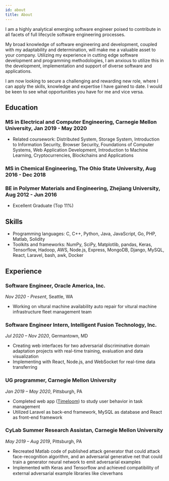 ```yaml
---
id: about
title: About
---
```


I am a highly analytical emerging software engineer poised to contribute in all facets of full lifecycle software engineering processes.

My broad knowledge of software engineering and development, coupled with my adaptability and determination, will make me a valuable asset to your company. Utilizing my experience in cutting edge software development and programming methodologies, I am anxious to utilize this in the development, implementation and support of diverse software and applications.

I am now looking to secure a challenging and rewarding new role, where I can apply the skills, knowledge and expertise I have gained to date. I would be keen to see what opportunities you have for me and vice versa. 

## Education
### MS in Electrical and Computer Engineering, Carnegie Mellon University, Jan 2019 - May 2020
* Related coursework: Distributed System, Storage System, Introduction to Information Security, Browser Security, Foundations of Computer Systems, Web Application Development, Introduction to Machine Learning, Cryptocurrencies, Blockchains and Applications

### MS in Chemical Engineering, The Ohio State University, Aug 2016 - Dec 2018

### BE in Polymer Materials and Engineering, Zhejiang University, Aug 2012 - Jun 2016
* Excellent Graduate (Top 11%)

## Skills
* Programming languages: C, C++, Python, Java, JavaScript, Go, PHP, Matlab, Solidity
* Toolkits and frameworks: NumPy, SciPy, Matplotlib, pandas, Keras, Tensorflow, Hadoop, AWS, Node.js,
Express, MongoDB, Django, MySQL, React, Laravel, bash, awk, Docker


## Experience


### Software Engineer, Oracle America, Inc. 
*Nov 2020 - Present*, Seattle, WA
* Working on vitural machine availability auto repair for vitural machine infrastructure fleet management team

### Software Engineer Intern, Intelligent Fusion Technology, Inc.
*Jul 2020 – Nov 2020*, Germantown, MD
* Creating web interfaces for two adversarial discriminative domain adaptation projects with real-time training, evaluation and data visualization
* Implementing with React, Node.js, and WebSocket for real-time data transferring

### UG programmer, Carnegie Mellon University
*Jan 2019 – May 2020*, Pittsburgh, PA
* Completed web app ([Timeloom](https://timeloom.mcs.cmu.edu/)) to study user behavior in task management
* Utilized Laravel as back-end framework, MySQL as database and React as front-end framework

### CyLab Summer Research Assistan, Carnegie Mellon University
*May 2019 – Aug 2019*, Pittsburgh, PA
* Recreated Matlab code of published attack generator that could attack face-recognition algorithm, and an adversarial generative net that could train a generator neural network to emit adversarial examples
* Implemented with Keras and Tensorﬂow and achieved compatibility of external adversarial example libraries like cleverhans


